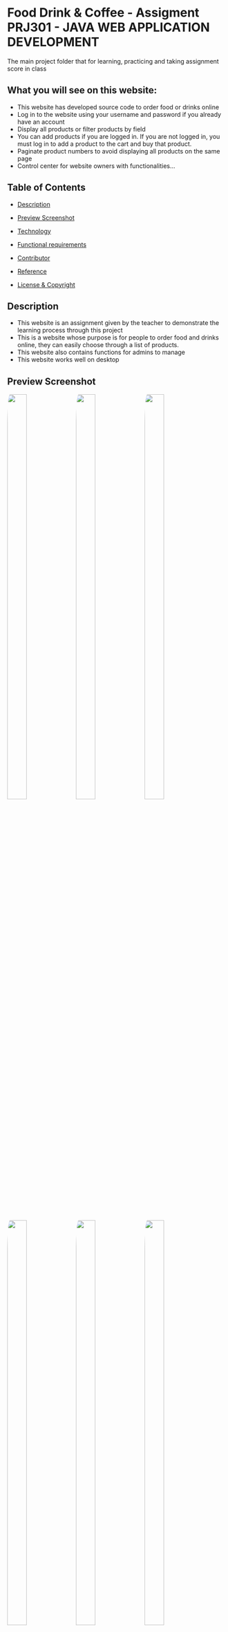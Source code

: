 # Food Drink & Coffee - Assigment PRJ301 - JAVA WEB APPLICATION DEVELOPMENT

The main project folder that for learning, practicing and taking assignment score in class


## What you will see on this website:
* This website has developed source code to order food or drinks online
* Log in to the website using your username and password if you already have an account
* Display all products or filter products by field
* You can add products if you are logged in. If you are not logged in, you must log in to add a product to the cart and buy that product.
* Paginate product numbers to avoid displaying all products on the same page
* Control center for website owners with functionalities...


## Table of Contents

- [Description](#description)

- [Preview Screenshot](#preview-screenshot)

- [Technology](#technology)

- [Functional requirements](#functional-requirements)

- [Contributor](#contributor)

- [Reference](#reference)

- [License & Copyright](#license--copyright)

## Description

- This website is an assignment given by the teacher to demonstrate the learning process through this project
- This is a website whose purpose is for people to order food and drinks online, they can easily choose through a list of products.
- This website also contains functions for admins to manage
- This website works well on desktop

## Preview Screenshot
<img src="web/images/logo&banner/image01.jpg" style="border-radius:4%" width="30%" height="49%" />&nbsp;
<img src="web/images/logo&banner/image02.jpg" style="border-radius:4%" width="30%" height="49%" />&nbsp;
<img src="web/images/logo&banner/image03.jpg" style="border-radius:4%" width="30%" height="49%" />&nbsp;
<img src="web/images/logo&banner/image04.jpg" style="border-radius:4%" width="30%" height="49%" />&nbsp;
<img src="web/images/logo&banner/image05.jpg" style="border-radius:4%" width="30%" height="49%" />&nbsp;
<img src="web/images/logo&banner/image06.jpg" style="border-radius:4%" width="30%" height="49%" />&nbsp;
<img src="web/images/logo&banner/image07.jpg" style="border-radius:4%" width="30%" height="49%" />&nbsp;
<img src="web/images/logo&banner/image08.jpg" style="border-radius:4%" width="30%" height="49%" />&nbsp;
<img src="web/images/logo&banner/image09.jpg" style="border-radius:4%" width="30%" height="49%" />&nbsp;
<img src="web/images/logo&banner/image10.jpg" style="border-radius:4%" width="30%" height="49%" />&nbsp;

## Technology

**1. Frontend**

- HTML, CSS, JS, Bootstrap
- JSP - JavaServer Pages
- JSTL - JSP Standard Tag Library
- ...

**2. Backend**

- Servlets - a Java programming language class that is used to extend the capabilities of servers that host applications accessed by means of a request-response programming model
- JDBC - Java Database Connectivity - a Java API to connect and execute the query with the database

**3. Database**

- Microsoft SQL Server - a relational model database server produced by Microsoft

**4. Other Technologies**

- Design pattern: MVC2
- Oauth2

**5. Tool**
- Netbeans 17
- Java JDK 17
- Apache Tomcat 10
- Visual Studio Code
- Microsoft SQL Server Management Studio 19

**6.Libraries**

- JSTL
- sqljdbc4
 
## Functional requirements

**1. Guest:**
-  Login by account
-  Register an account
-  Search, view product
-  Add, update, remove cart

**2. User**
-  Search, view product
-  Add, update, remove cart
-  View ratings of perfumes
-  Subscribe received new daily information
-  View blogs
-  Logout
-  Update account information
-  View, manage orders
- Checkout


**4. Admin:**
-  Managing product
-  Managing accounts
-  Managing categories
-  Managing orders
-  Send email
-  Update admin account information
-  Statistic revenue


## Contributors:
Pham Xuan Chinh - HE171177

## Reference

## License & Copyright
&copy; 2024 Pham Xuan Chinh Licensed under the [Apache License 2.0](https://github.com/chinhpxhHE171177/PRJ301/new/master).

> :love_you_gesture: Feel free to use my repository and star it if you find something interesting :love_you_gesture:
